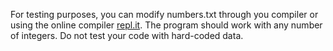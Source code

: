    For testing purposes, you can modify numbers.txt through you compiler or using the online compiler [repl.it](https://repl.it). The program should work with any number of integers. Do not test your code with hard-coded data.
    
